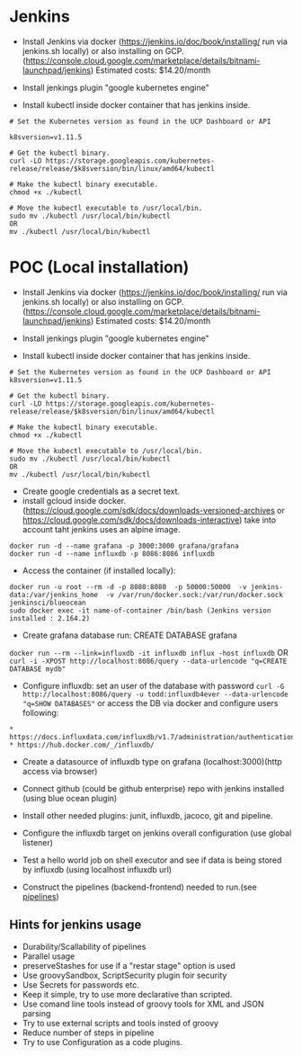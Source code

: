# Jenkins

* Install Jenkins via docker (https://jenkins.io/doc/book/installing/ run via jenkins.sh locally) or also installing on GCP. (https://console.cloud.google.com/marketplace/details/bitnami-launchpad/jenkins)
Estimated costs: $14.20/month

+ Install jenkings plugin "google kubernetes engine"
* Install kubectl inside docker container that has jenkins inside.
```
# Set the Kubernetes version as found in the UCP Dashboard or API

k8sversion=v1.11.5

# Get the kubectl binary.
curl -LO https://storage.googleapis.com/kubernetes-release/release/$k8sversion/bin/linux/amd64/kubectl

# Make the kubectl binary executable.
chmod +x ./kubectl

# Move the kubectl executable to /usr/local/bin.
sudo mv ./kubectl /usr/local/bin/kubectl
OR
mv ./kubectl /usr/local/bin/kubectl
```


# POC (Local installation) ## 

* Install Jenkins via docker (https://jenkins.io/doc/book/installing/ run via jenkins.sh locally) or also installing on GCP. (https://console.cloud.google.com/marketplace/details/bitnami-launchpad/jenkins)
Estimated costs: $14.20/month

+ Install jenkings plugin "google kubernetes engine"
* Install kubectl inside docker container that has jenkins inside.
```
# Set the Kubernetes version as found in the UCP Dashboard or API
k8sversion=v1.11.5

# Get the kubectl binary.
curl -LO https://storage.googleapis.com/kubernetes-release/release/$k8sversion/bin/linux/amd64/kubectl

# Make the kubectl binary executable.
chmod +x ./kubectl

# Move the kubectl executable to /usr/local/bin.
sudo mv ./kubectl /usr/local/bin/kubectl
OR
mv ./kubectl /usr/local/bin/kubectl
```

* Create google credentials as a secret text. 
* install gcloud inside docker. (https://cloud.google.com/sdk/docs/downloads-versioned-archives or https://cloud.google.com/sdk/docs/downloads-interactive) take into account taht jenkins uses an alpine image.

```
docker run -d --name grafana -p 3000:3000 grafana/grafana
docker run -d --name influxdb -p 8086:8086 influxdb
```

* Access the container (if installed locally): 
```
docker run -u root --rm -d -p 8080:8080  -p 50000:50000  -v jenkins-data:/var/jenkins_home  -v /var/run/docker.sock:/var/run/docker.sock  jenkinsci/blueocean
sudo docker exec -it name-of-container /bin/bash (Jenkins version installed : 2.164.2)
```

* Create grafana database run: CREATE DATABASE grafana

 ```docker run --rm --link=influxdb -it influxdb influx -host influxdb``` OR
 ```curl -i -XPOST http://localhost:8086/query --data-urlencode "q=CREATE DATABASE mydb"```

* Configure influxdb: set an user of the database with password 
```curl -G http://localhost:8086/query -u todd:influxdb4ever --data-urlencode "q=SHOW DATABASES"```
or access the DB via docker and configure users following:
 ```
* https://docs.influxdata.com/influxdb/v1.7/administration/authentication_and_authorization/
* https://hub.docker.com/_/influxdb/
```

* Create a datasource of influxdb type on grafana (localhost:3000)(http access via browser)

* Connect github (could be github enterprise) repo with jenkins installed (using blue ocean plugin) 
* Install other needed plugins: junit, influxdb, jacoco, git and pipeline.
* Configure the influxdb target on jenkins overall configuration (use global listener)
* Test a hello world job on shell executor and see if data is being stored by influxdb (using localhost influxdb url)
* Construct the pipelines (backend-frontend) needed to run.(see [pipelines](/pipelines/README.md))


## Hints for jenkins usage
* Durability/Scallability of pipelines
* Parallel usage
* preserveStashes for use if a "restar stage" option is used
* Use groovySandbox, ScriptSecurity plugin foir security
* Use Secrets for passwords etc.
* Keep it simple, try to use more declarative than scripted. 
* Use comand line tools instead of groovy tools for XML and JSON parsing
* Try to use external scripts and tools insted of groovy
* Reduce number of steps in pipeline
* Try to use Configuration as a code plugins. 










